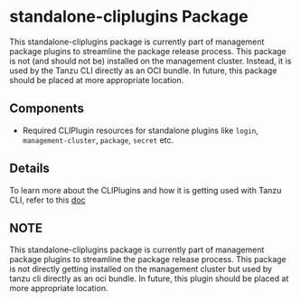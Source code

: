 # standalone-cliplugins Package

This standalone-cliplugins package is currently part of management package plugins to streamline the package release process. This package is not (and should not be) installed on the management cluster. Instead, it is used by the Tanzu CLI directly as an OCI bundle. In future, this package should be placed at more appropriate location.

## Components

* Required CLIPlugin resources for standalone plugins like `login`, `management-cluster`, `package`, `secret` etc.

## Details

To learn more about the CLIPlugins and how it is getting used with Tanzu CLI, refer to this [doc](../../docs/design/context-aware-plugin-discovery-design.md)

## NOTE

This standalone-cliplugins package is currently part of management package plugins to streamline the package release process. This package is not directly getting installed on the management cluster but used by tanzu cli directly as an oci bundle. In future, this plugin should be placed at more appropriate location.
